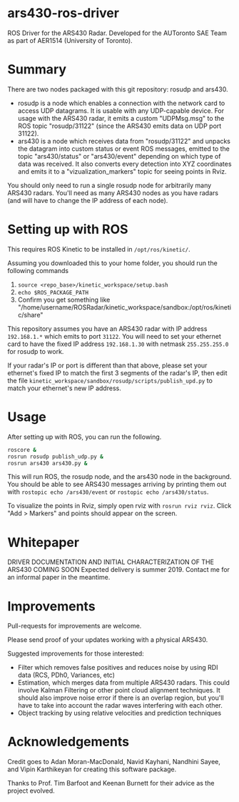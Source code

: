 # ars430-ros-driver
ROS Driver for the ARS430 Radar. Developed for the AUToronto SAE Team as part of AER1514 (University of Toronto).

Summary
=======
There are two nodes packaged with this git repository: rosudp and ars430.
* rosudp is a node which enables a connection with the network card to access UDP datagrams. It is 
usable with any UDP-capable device. For usage with the ARS430 radar, it emits a custom "UDPMsg.msg"
to the ROS topic "rosudp/31122" (since the ARS430 emits data on UDP port 31122).
* ars430 is a node which receives data from "rosudp/31122" and unpacks the datagram into
custom status or event ROS messages, emitted to the topic "ars430/status" or "ars430/event" depending
on which type of data was received. It also converts every detection into XYZ coordinates and
emits it to a "vizualization_markers" topic for seeing points in Rviz.


You should only need to run a single rosudp node for arbitrarily many ARS430 radars. You'll need 
as many ARS430 nodes as you have radars (and will have to change the IP address of each node).

Setting up with ROS
===================
This requires ROS Kinetic to be installed in `/opt/ros/kinetic/`.

Assuming you downloaded this to your home folder, you should run the following commands

1. `source <repo_base>/kinetic_workspace/setup.bash`
2. `echo $ROS_PACKAGE_PATH`
3. Confirm you get something like "/home/username/ROSRadar/kinetic_workspace/sandbox:/opt/ros/kinetic/share"

This repository assumes you have an ARS430 radar with IP address `192.168.1.*` which emits to port `31122`. You will need to set your ethernet card to have the fixed IP address `192.168.1.30` with netmask `255.255.255.0` for rosudp to work. 

If your radar's IP or port is different than that above, please set your ethernet's fixed IP to match the first 3 segments of the radar's IP, then edit the file `kinetic_workspace/sandbox/rosudp/scripts/publish_upd.py` to match your ethernet's new IP address.

Usage
=====
After setting up with ROS, you can run the following.
```sh
roscore &
rosrun rosudp publish_udp.py &
rosrun ars430 ars430.py &
```

This will run ROS, the rosudp node, and the ars430 node in the background. You should be able to see ARS430 messages
arriving by printing them out with `rostopic echo /ars430/event` or `rostopic echo /ars430/status`.

To visualize the points in Rviz, simply open rviz with `rosrun rviz rviz`. Click "Add > Markers" and points should appear
on the screen.

Whitepaper
==========
DRIVER DOCUMENTATION AND INITIAL CHARACTERIZATION OF THE ARS430 COMING SOON
Expected delivery is summer 2019. Contact me for an informal paper in the meantime.

Improvements
============
Pull-requests for improvements are welcome. 

Please send proof of your updates working with a physical ARS430.

Suggested improvements for those interested:
* Filter which removes false positives and reduces noise by using RDI data (RCS, PDh0, Variances, etc)
* Estimation, which merges data from multiple ARS430 radars. This could involve Kalman Filtering or other point cloud alignment techniques.
It should also improve noise error if there is an overlap region, but you'll have to take into account the 
radar waves interfering with each other.
* Object tracking by using relative velocities and prediction techniques

Acknowledgements
================
Credit goes to Adan Moran-MacDonald, Navid Kayhani, Nandhini Sayee, and Vipin Karthikeyan for creating this software package.

Thanks to Prof. Tim Barfoot and Keenan Burnett for their advice as the project evolved.
